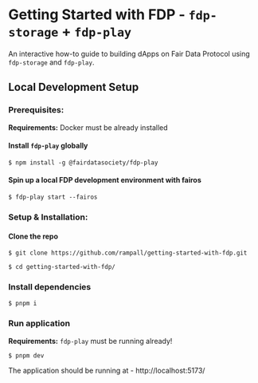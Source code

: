 # Getting Started with FDP - `fdp-storage` + `fdp-play`

An interactive how-to guide to building dApps on Fair Data Protocol using `fdp-storage` and `fdp-play`.

## Local Development Setup

### Prerequisites:

**Requirements:** Docker must be already installed

#### Install `fdp-play` globally
```shell
$ npm install -g @fairdatasociety/fdp-play
```

#### Spin up a local FDP development environment with fairos
```shell
$ fdp-play start --fairos
```

### Setup & Installation:

#### Clone the repo
```shell
$ git clone https://github.com/rampall/getting-started-with-fdp.git
```

```shell
$ cd getting-started-with-fdp/
```

### Install dependencies
```shell
$ pnpm i
```

### Run application
**Requirements:** `fdp-play` must be running already! 

```shell
$ pnpm dev
```

The application should be running at - http://localhost:5173/
